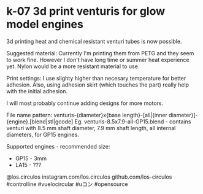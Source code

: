 # k-07 3d print venturis for glow model engines

3d printing heat and chemical resistant venturi tubes is now possible.

Suggested material: Currently I'm printing them from PETG and they seem to work fine. However I don't have long time or summer heat experience yet.
Nylon would be a more resistant material to use.

Print settings: I use slighty higher than necesary temperature for better adhesion. Also, using adhesion skirt (which touches the part) really help with the initial adhesion.

I will most probably continue adding designs for more motors.

File name pattern: venturis-{diameter}x{base length}-[all|{inner diameter}]-{engine}.[blend|stl|gcode]
Eg.
venturis-8.5x7.9-all-GP15.blend - contains venturi with 8.5 mm shaft diameter, 7.9 mm shaft length, all internal diameters, for GP15 engines.

Supported engines - recommended size:

 - GP15 - 3mm
 - LA15 - ???


@los.circulos
instagram.com/los.circulos
github.com/los-circulos
#controlline #vuelocircular #uコン #opensource

